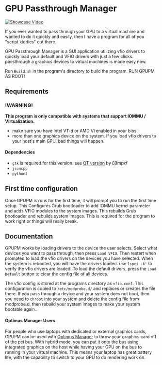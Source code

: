 # GPU Passthrough Manager

[![Showcase Video](https://img.youtube.com/vi/ttMAGxJ4pUo/0.jpg)](https://youtu.be/ttMAGxJ4pUo)

If you ever wanted to pass through your GPU to a virtual machine and wanted to do it quickly and easily, then I have a program for all of you "script kiddies" out there.

GPU Passthrough Manager is a GUI application utilizing vfio drivers to quickly load your default and VFIO drivers with just a few clicks. passthrough a graphics devices to virtual machines is made easy now.

Run `Build.sh` in the program's directory to build the program. RUN GPUPM AS ROOT!
## Requirements
### !WARNING!
**This program is only compatible with systems that support IOMMU / Virtualization.**
- make sure you have Intel VT-d or AMD Vi enabled in your bios.
- more than one graphics device on the system. If you load vfio drivers to your host's main GPU, bad things will happen.
#### Dependencies
- `gtk` is required for this version. see [QT version](https://github.com/89mpxf/GPU-Passthrough-Manager-Python) by 89mpxf
- `jsoncpp`
- `python3`

## First time configuration
Once GPUPM is runs for the first time, it will prompt you to run the first time setup. This Configures Grub bootloader to add IOMMU kernel parameter and adds VFIO modules to the system images. This rebuilds Grub bootloader and rebuilds system images. This is required for the program to work right or things will really break. 

## Documentation
GPUPM works by loading drivers to the device the user selects. Select what devices you want to pass through, then press `Load VFIO`. Then restart when prompted to load the vfio drivers on the devices you have selected. When the system is rebooted, you will have the drivers loaded. use `lspci -k'` to verify the vfio drivers are loaded. To load the default drivers, press the `Load Default` button to clear the config file of all devices.

The vfio config is stored at the programs directory as `vfio.conf`. This configuration is copied to `/etc/modprobe.d/` and replaces or creates the file there. If you pass through a device and your system does not boot, then you need to `chroot` into your system and delete the config file from modprobe.d, then rebuild your system images to make your system bootable again..

#### Optimus Manager Users
For people who use laptops with dedicated or external graphics cards, GPUPM can be used with [Optimus Manager](https://github.com/Askannz/optimus-manager) to throw your graphics card off of the pci bus. With hybrid mode, you can put it onto the bus using integrated graphics on the host while having your GPU on the bus to running in your virtual machine. This means your laptop has great battery life, with the capability to switch to your GPU to do rendering work on.



